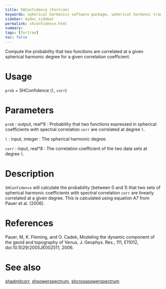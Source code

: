 ```yaml
---
title: SHConfidence (Fortran)
keywords: spherical harmonics software package, spherical harmonic transform, legendre functions, multitaper spectral analysis, fortran, Python, gravity, magnetic field
sidebar: mydoc_sidebar
permalink: shconfidence.html
summary:
tags: [fortran]
toc: false
---
```


Compute the probability that two functions are correlated at a given spherical harmonic degree for a given correlation coefficient.

# Usage

`prob` = SHConfidence (`l`, `corr`)

# Parameters

`prob` : output, real\*8
:   Probability that two functions expressed in spherical coefficients with spectral correlation `corr` are correlated at degree `l`.

`l` : input,  integer
:   The spherical harmonic degree.

`corr` : input, real\*8
:   The correlation coefficient of the two data sets at degree `l`.

# Description

`SHConfidence` will calculate the probability (between 0 and 1) that two sets of spherical harmonic coefficients with spectral correlation `corr` are linearly correlated at a given degree. This is calculated using equation A7 from Pauer et al. (2006).

# References 

Pauer, M, K. Fleming, and O. Cadek, Modeling the dynamic component of the geoid and topography of Venus, J. Geophys. Res., 111, E11012, doi:10.1029/2005JE002511, 2006.

# See also

[shadmitcorr](shadmitcorr.html), [shpowerspectrum](shpowerspectrum.html), [shcrosspowerspectrum](shcrosspowerspectrum.html)
